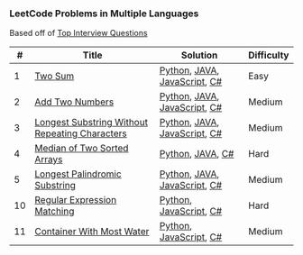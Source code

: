 ### LeetCode Problems in Multiple Languages

Based off of [Top Interview Questions](https://leetcode.com/problem-list/top-interview-questions/?page=1)

| # | Title | Solution | Difficulty |
|---| ----- | -------- | ---------- |
|1|[Two Sum](https://leetcode.com/problems/two-sum/) | [Python](./python/twoSum.py), [JAVA](./JAVA/twoSum.java), [JavaScript](./JavaScript/twoSum.js), [C#](./C%23/twoSum.cs)|Easy|
|2|[Add Two Numbers](https://leetcode.com/problems/add-two-numbers/) | [Python](./python/addTwoNumbers.py), [JAVA](./JAVA/addTwoNumbers.java), [JavaScript](./JavaScript/addTwoNumbers.js), [C#](./C%23/addTwoNumbers.cs)|Medium| 
|3|[Longest Substring Without Repeating Characters](https://leetcode.com/problems/longest-substring-without-repeating-characters/) | [Python](./python/longestSubstring.py), [JAVA](./JAVA/longestSubstring.java), [JavaScript](./JavaScript/longestSubstring.js), [C#](./C%23/longestSubstring.cs)|Medium| 
|4|[Median of Two Sorted Arrays](https://leetcode.com/problems/median-of-two-sorted-arrays/) | [Python](./python/medianOfTwoArrays.py), [JAVA](./JAVA/medianOfTwoArrays.java), [C#](./C%23/medianOfTwoArrays.cs)|Hard| 
|5|[Longest Palindromic Substring](https://leetcode.com/problems/longest-palindromic-substring/) | [Python](./python/longestPalindrome.py), [JAVA](./JAVA/longestPalindrome.java), [JavaScript](./JavaScript/longestPalindrome.js), [C#](./C%23/longestPalindrome.cs)|Medium|
|10|[Regular Expression Matching](https://leetcode.com/problems/regular-expression-matching/description/) | [Python](./python/regularExpressionMatching.py), [JavaScript](./JavaScript/regularExpressionMatching.js), [C#](./C%23/regularExpressionMatching.cs)|Hard|
|11|[Container With Most Water](https://leetcode.com/problems/container-with-most-water/description/) | [Python](./python/containterWithMostWater.py), [JavaScript](./JavaScript/containterWithMostWater.py.js), [C#](./C%23/containterWithMostWater.py.cs)|Medium|
